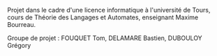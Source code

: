 Projet dans le cadre d'une licence informatique à l'université de Tours, cours de Théorie des Langages et Automates, enseignant Maxime Bourreau.

Groupe de projet : FOUQUET Tom, DELAMARE Bastien, DUBOULOY Grégory
